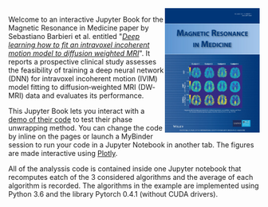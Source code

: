 
<img src="images/vol83_1.jpg" style="width:190px;height:auto;"  align="right">

Welcome to an interactive Jupyter Book for the Magnetic Resonance in Medicine paper by Sebastiano Barbieri et al. entitled 
"[*Deep learning how to fit an intravoxel incoherent motion model to diffusion weighted MRI*](https://onlinelibrary.wiley.com/doi/abs/10.1002/mrm.27910)".
It reports a prospective clinical study assesses the feasibility of training a deep neural network (DNN) for intravoxel incoherent motion (IVIM) model 
fitting to diffusion‐weighted MRI (DW‐MRI) data and evaluates its performance.

This Jupyter Book lets you interact with a [demo of their code](https://github.com/sebbarb/deep_ivim) to test their phase unwrapping method. You can change the code by inline on the pages or launch a MyBinder session to run your code in a Jupyter Notebook in another tab. The figures are made interactive using [Plotly](https://plotly.com). 

All of the analyssis code is contained inside one Jupyter notebook that recomputes eatch of the 3 considered algorithms and the average of each algorithm is recorded. 
The algorithms in the example are implemented using Python 3.6 and the library Pytorch 0.4.1 (without CUDA drivers). 